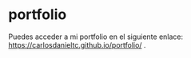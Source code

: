 # portfolio

Puedes acceder a mi portfolio en el siguiente enlace: https://carlosdanieltc.github.io/portfolio/ .
